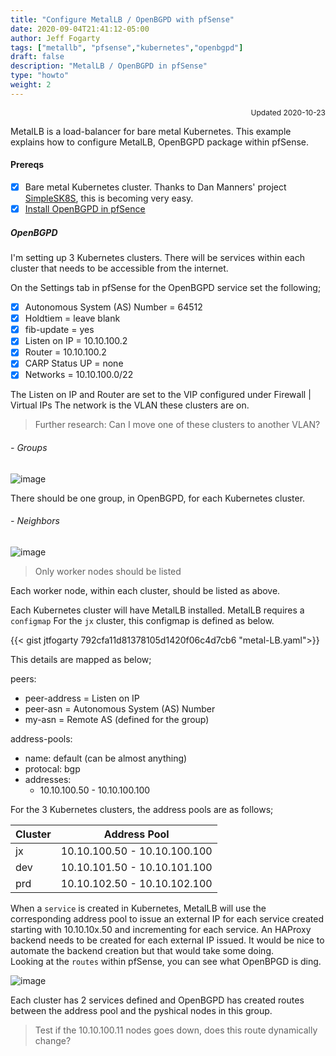 ```yaml
---
title: "Configure MetalLB / OpenBGPD with pfSense"
date: 2020-09-04T21:41:12-05:00
author: Jeff Fogarty
tags: ["metallb", "pfsense","kubernetes","openbgpd"]
draft: false
description: "MetalLB / OpenBGPD in pfSense"
type: "howto"
weight: 2
---
```

<div style="font-size: 12px; text-align: right !important"; >Updated 2020-10-23 </div><p>

MetalLB is a load-balancer for bare metal Kubernetes.  This example explains how to configure MetalLB, OpenBGPD package within pfSense.

#### Prereqs 
- [X] Bare metal Kubernetes cluster.  Thanks to Dan Manners' project [SimpleSK8S](https://github.com/danmanners/SimpleSK8s), this is becoming very easy.
- [X] [Install OpenBGPD in pfSence](https://pfsense-docs.readthedocs.io/en/latest/packages/openbgpd-package.html)

##### OpenBGPD

I'm setting up 3 Kubernetes clusters. There will be services within each cluster that needs to be accessible from the internet.  

On the Settings tab in pfSense for the OpenBGPD service set the following;

- [X] Autonomous System (AS) Number = 64512
- [X] Holdtiem = leave blank
- [X] fib-update = yes
- [X] Listen on IP = 10.10.100.2
- [X] Router = 10.10.100.2
- [X] CARP Status UP = none
- [X] Networks = 10.10.100.0/22

The Listen on IP and Router are set to the VIP configured under Firewall | Virtual IPs
The network is the VLAN these clusters are on.  

> Further research:  Can I move one of these clusters to another VLAN?

###### - Groups

![image](../../img/lab/openbgpd/groups.png)

There should be one group, in OpenBGPD, for each Kubernetes cluster.

###### - Neighbors

![image](../../img/lab/openbgpd/neighbors.png)

> Only worker nodes should be listed

Each worker node, within each cluster, should be listed as above.

Each Kubernetes cluster will have MetalLB installed.  MetalLB requires a `configmap` For the `jx` cluster, this configmap is defined as below.

{{< gist jtfogarty 792cfa11d81378105d1420f06c4d7cb6 "metal-LB.yaml">}}

This details are mapped as below;

peers:
  - peer-address = Listen on IP
  - peer-asn = Autonomous System (AS) Number
  - my-asn = Remote AS (defined for the group)

address-pools:
  - name: default (can be almost anything)
  - protocal: bgp
  - addresses:
    - 10.10.100.50 - 10.10.100.100 


For the 3 Kubernetes clusters, the address pools are as follows;

| Cluster | Address Pool |
| --- | ----------- |
| jx | 10.10.100.50 - 10.10.100.100  |
| dev | 10.10.101.50 - 10.10.101.100  |
| prd | 10.10.102.50 - 10.10.102.100  |

When a `service` is created in Kubernetes, MetalLB will use the corresponding address pool to issue an external IP for each service created starting with 10.10.10x.50 and incrementing for each service.  An HAProxy backend needs to be created for each external IP issued.  It would be nice to automate the backend creation but that would take some doing.  
Looking at the `routes` within pfSense, you can see what OpenBPGD is ding.

![image](../../img/lab/openbgpd/routes.png)

Each cluster has 2 services defined and OpenBGPD has created routes between the address pool and the pyshical nodes in this group.

> Test if the 10.10.100.11 nodes goes down, does this route dynamically change?